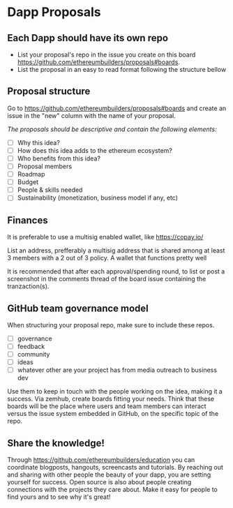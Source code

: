 Dapp Proposals
=========
## Each Dapp should have its own repo

* List your proposal's repo in the issue you create on this board https://github.com/ethereumbuilders/proposals#boards.
* List the proposal in an easy to read format following the structure bellow

## Proposal structure

Go to https://github.com/ethereumbuilders/proposals#boards and create an issue in the "new" column with the name of your proposal.

*The proposals should be descriptive and contain the following elements:*
- [ ] Why this idea?
- [ ] How does this idea adds to the ethereum ecosystem?
- [ ] Who benefits from this idea?
- [ ] Proposal members
- [ ] Roadmap
- [ ] Budget
- [ ] People & skills needed
- [ ] Sustainability (monetization, business model if any, etc)

## Finances  

It is preferable to use a multisig enabled wallet, like https://copay.io/ 

List an address, prefferably a multisig address that is shared among at least 3 members with a 2 out of 3 policy. A wallet that functions pretty well 

It is recommended that after each approval/spending round, to list or post a screenshot in the comments thread of the board issue containing the tranzaction(s). 

## GitHub team governance model

When structuring your proposal repo, make sure to include these repos. 

- [ ] governance
- [ ] feedback
- [ ] community
- [ ] ideas
- [ ] whatever other are your project has from media outreach to business dev

Use them to keep in touch with the people working on the idea, making it a success. Via zemhub, create boards fitting your needs. Think that these boards will be the place where users and team members can interact versus the issue system embedded in GitHub, on the specific topic of the repo.

## Share the knowledge!

Through https://github.com/ethereumbuilders/education you can coordinate blogposts, hangouts, screencasts and tutorials. By reaching out and sharing with other people the beauty of your dapp, you are setting yourself for success. Open source is also about people creating connections with the projects they care about. Make it easy for people to find yours and to see why it's great! 
